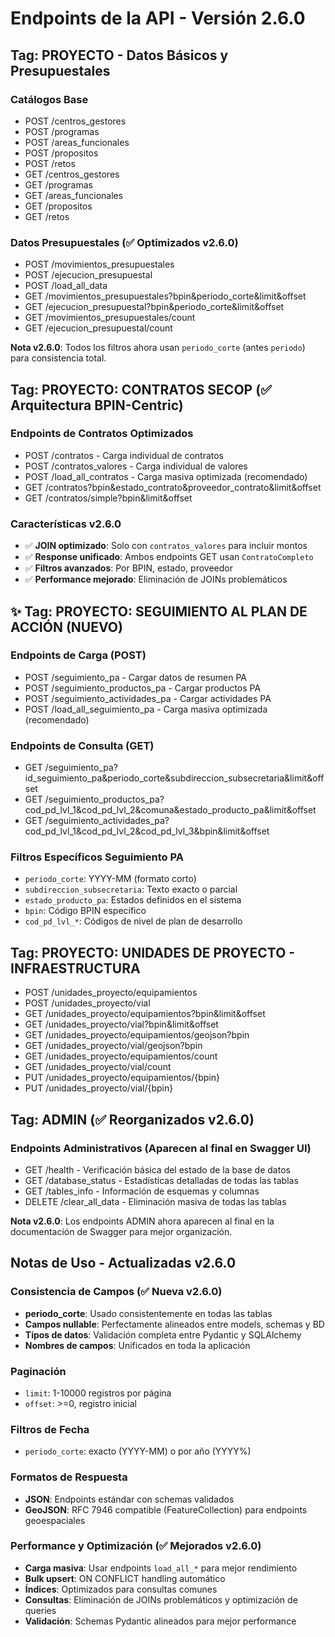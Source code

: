 # Endpoints de la API - Versión 2.6.0

## Tag: PROYECTO - Datos Básicos y Presupuestales

### Catálogos Base

- POST /centros_gestores
- POST /programas
- POST /areas_funcionales
- POST /propositos
- POST /retos
- GET /centros_gestores
- GET /programas
- GET /areas_funcionales
- GET /propositos
- GET /retos

### Datos Presupuestales (✅ Optimizados v2.6.0)

- POST /movimientos_presupuestales
- POST /ejecucion_presupuestal
- POST /load_all_data
- GET /movimientos_presupuestales?bpin&periodo_corte&limit&offset
- GET /ejecucion_presupuestal?bpin&periodo_corte&limit&offset
- GET /movimientos_presupuestales/count
- GET /ejecucion_presupuestal/count

**Nota v2.6.0**: Todos los filtros ahora usan `periodo_corte` (antes `periodo`) para consistencia total.

## Tag: PROYECTO: CONTRATOS SECOP (✅ Arquitectura BPIN-Centric)

### Endpoints de Contratos Optimizados

- POST /contratos - Carga individual de contratos
- POST /contratos_valores - Carga individual de valores
- POST /load_all_contratos - Carga masiva optimizada (recomendado)
- GET /contratos?bpin&estado_contrato&proveedor_contrato&limit&offset
- GET /contratos/simple?bpin&limit&offset

### Características v2.6.0

- ✅ **JOIN optimizado**: Solo con `contratos_valores` para incluir montos
- ✅ **Response unificado**: Ambos endpoints GET usan `ContratoCompleto`
- ✅ **Filtros avanzados**: Por BPIN, estado, proveedor
- ✅ **Performance mejorado**: Eliminación de JOINs problemáticos

## ✨ Tag: PROYECTO: SEGUIMIENTO AL PLAN DE ACCIÓN (NUEVO)

### Endpoints de Carga (POST)

- POST /seguimiento_pa - Cargar datos de resumen PA
- POST /seguimiento_productos_pa - Cargar productos PA
- POST /seguimiento_actividades_pa - Cargar actividades PA
- POST /load_all_seguimiento_pa - Carga masiva optimizada (recomendado)

### Endpoints de Consulta (GET)

- GET /seguimiento_pa?id_seguimiento_pa&periodo_corte&subdireccion_subsecretaria&limit&offset
- GET /seguimiento_productos_pa?cod_pd_lvl_1&cod_pd_lvl_2&comuna&estado_producto_pa&limit&offset
- GET /seguimiento_actividades_pa?cod_pd_lvl_1&cod_pd_lvl_2&cod_pd_lvl_3&bpin&limit&offset

### Filtros Específicos Seguimiento PA

- `periodo_corte`: YYYY-MM (formato corto)
- `subdireccion_subsecretaria`: Texto exacto o parcial
- `estado_producto_pa`: Estados definidos en el sistema
- `bpin`: Código BPIN específico
- `cod_pd_lvl_*`: Códigos de nivel de plan de desarrollo

## Tag: PROYECTO: UNIDADES DE PROYECTO - INFRAESTRUCTURA

- POST /unidades_proyecto/equipamientos
- POST /unidades_proyecto/vial
- GET /unidades_proyecto/equipamientos?bpin&limit&offset
- GET /unidades_proyecto/vial?bpin&limit&offset
- GET /unidades_proyecto/equipamientos/geojson?bpin
- GET /unidades_proyecto/vial/geojson?bpin
- GET /unidades_proyecto/equipamientos/count
- GET /unidades_proyecto/vial/count
- PUT /unidades_proyecto/equipamientos/{bpin}
- PUT /unidades_proyecto/vial/{bpin}

## Tag: ADMIN (✅ Reorganizados v2.6.0)

### Endpoints Administrativos (Aparecen al final en Swagger UI)

- GET /health - Verificación básica del estado de la base de datos
- GET /database_status - Estadísticas detalladas de todas las tablas
- GET /tables_info - Información de esquemas y columnas
- DELETE /clear_all_data - Eliminación masiva de todas las tablas

**Nota v2.6.0**: Los endpoints ADMIN ahora aparecen al final en la documentación de Swagger para mejor organización.

## Notas de Uso - Actualizadas v2.6.0

### Consistencia de Campos (✅ Nueva v2.6.0)

- **periodo_corte**: Usado consistentemente en todas las tablas
- **Campos nullable**: Perfectamente alineados entre models, schemas y BD
- **Tipos de datos**: Validación completa entre Pydantic y SQLAlchemy
- **Nombres de campos**: Unificados en toda la aplicación

### Paginación

- `limit`: 1-10000 registros por página
- `offset`: >=0, registro inicial

### Filtros de Fecha

- `periodo_corte`: exacto (YYYY-MM) o por año (YYYY%)

### Formatos de Respuesta

- **JSON**: Endpoints estándar con schemas validados
- **GeoJSON**: RFC 7946 compatible (FeatureCollection) para endpoints geoespaciales

### Performance y Optimización (✅ Mejorados v2.6.0)

- **Carga masiva**: Usar endpoints `load_all_*` para mejor rendimiento
- **Bulk upsert**: ON CONFLICT handling automático
- **Índices**: Optimizados para consultas comunes
- **Consultas**: Eliminación de JOINs problemáticos y optimización de queries
- **Validación**: Schemas Pydantic alineados para mejor performance
